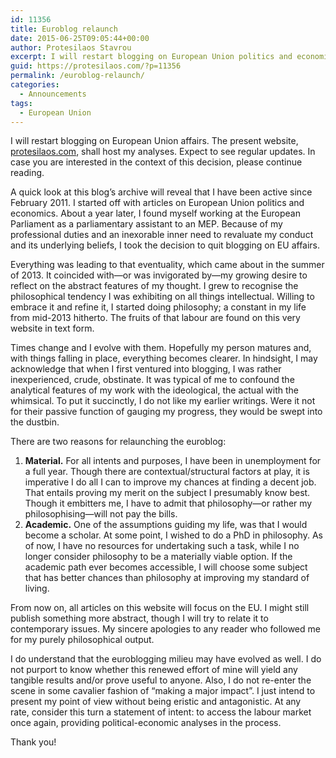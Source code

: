 ```yaml
---
id: 11356
title: Euroblog relaunch
date: 2015-06-25T09:05:44+00:00
author: Protesilaos Stavrou
excerpt: I will restart blogging on European Union politics and economics. In case you are interested in the context of this decision, please read further.
guid: https://protesilaos.com/?p=11356
permalink: /euroblog-relaunch/
categories:
  - Announcements
tags:
  - European Union
---
```

I will restart blogging on European Union affairs. The present website, [protesilaos.com](https://protesilaos.com), shall host my analyses. Expect to see regular updates. In case you are interested in the context of this decision, please continue reading.

A quick look at this blog’s archive will reveal that I have been active since February 2011. I started off with articles on European Union politics and economics. About a year later, I found myself working at the European Parliament as a parliamentary assistant to an MEP. Because of my professional duties and an inexorable inner need to revaluate my conduct and its underlying beliefs, I took the decision to quit blogging on EU affairs.

Everything was leading to that eventuality, which came about in the summer of 2013. It coincided with—or was invigorated by—my growing desire to reflect on the abstract features of my thought. I grew to recognise the philosophical tendency I was exhibiting on all things intellectual. Willing to embrace it and refine it, I started doing philosophy; a constant in my life from mid-2013 hitherto. The fruits of that labour are found on this very website in text form.

Times change and I evolve with them. Hopefully my person matures and, with things falling in place, everything becomes clearer. In hindsight, I may acknowledge that when I first ventured into blogging, I was rather inexperienced, crude, obstinate. It was typical of me to confound the analytical features of my work with the ideological, the actual with the whimsical. To put it succinctly, I do not like my earlier writings. Were it not for their passive function of gauging my progress, they would be swept into the dustbin.

There are two reasons for relaunching the euroblog:

  1. **Material.** For all intents and purposes, I have been in unemployment for a full year. Though there are contextual/structural factors at play, it is imperative I do all I can to improve my chances at finding a decent job. That entails proving my merit on the subject I presumably know best. Though it embitters me, I have to admit that philosophy—or rather my philosophising—will not pay the bills.
  2. **Academic.** One of the assumptions guiding my life, was that I would become a scholar. At some point, I wished to do a PhD in philosophy. As of now, I have no resources for undertaking such a task, while I no longer consider philosophy to be a materially viable option. If the academic path ever becomes accessible, I will choose some subject that has better chances than philosophy at improving my standard of living.

From now on, all articles on this website will focus on the EU. I might still publish something more abstract, though I will try to relate it to contemporary issues. My sincere apologies to any reader who followed me for my purely philosophical output.

I do understand that the euroblogging milieu may have evolved as well. I do not purport to know whether this renewed effort of mine will yield any tangible results and/or prove useful to anyone. Also, I do not re-enter the scene in some cavalier fashion of &#8220;making a major impact&#8221;. I just intend to present my point of view without being eristic and antagonistic. At any rate, consider this turn a statement of intent: to access the labour market once again, providing political-economic analyses in the process.

Thank you!
